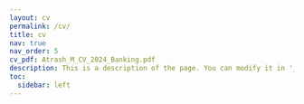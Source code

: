 ```yaml
---
layout: cv
permalink: /cv/
title: cv
nav: true
nav_order: 5
cv_pdf: Atrash_M_CV_2024_Banking.pdf
description: This is a description of the page. You can modify it in '_pages/cv.md'. You can also change or remove the top pdf download button.
toc:
  sidebar: left
---
```

